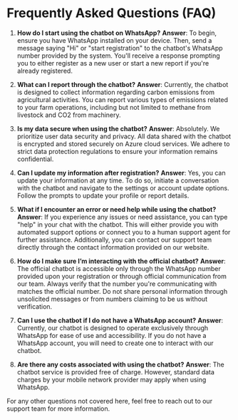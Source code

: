 # Frequently Asked Questions (FAQ)

1. **How do I start using the chatbot on WhatsApp?**
   **Answer**: To begin, ensure you have WhatsApp installed on your device. Then, send a message saying "Hi" or "start registration" to the chatbot's WhatsApp number provided by the system. You'll receive a response prompting you to either register as a new user or start a new report if you're already registered.

2. **What can I report through the chatbot?**
   **Answer**: Currently, the chatbot is designed to collect information regarding carbon emissions from agricultural activities. You can report various types of emissions related to your farm operations, including but not limited to methane from livestock and CO2 from machinery.

3. **Is my data secure when using the chatbot?**
   **Answer**: Absolutely. We prioritize user data security and privacy. All data shared with the chatbot is encrypted and stored securely on Azure cloud services. We adhere to strict data protection regulations to ensure your information remains confidential.

4. **Can I update my information after registration?**
   **Answer**: Yes, you can update your information at any time. To do so, initiate a conversation with the chatbot and navigate to the settings or account update options. Follow the prompts to update your profile or report details.

5. **What if I encounter an error or need help while using the chatbot?**
   **Answer**: If you experience any issues or need assistance, you can type "help" in your chat with the chatbot. This will either provide you with automated support options or connect you to a human support agent for further assistance. Additionally, you can contact our support team directly through the contact information provided on our website.

6. **How do I make sure I’m interacting with the official chatbot?**
   **Answer**: The official chatbot is accessible only through the WhatsApp number provided upon your registration or through official communication from our team. Always verify that the number you're communicating with matches the official number. Do not share personal information through unsolicited messages or from numbers claiming to be us without verification.

7. **Can I use the chatbot if I do not have a WhatsApp account?**
   **Answer**: Currently, our chatbot is designed to operate exclusively through WhatsApp for ease of use and accessibility. If you do not have a WhatsApp account, you will need to create one to interact with our chatbot.

8. **Are there any costs associated with using the chatbot?**
   **Answer**: The chatbot service is provided free of charge. However, standard data charges by your mobile network provider may apply when using WhatsApp.

For any other questions not covered here, feel free to reach out to our support team for more information.
